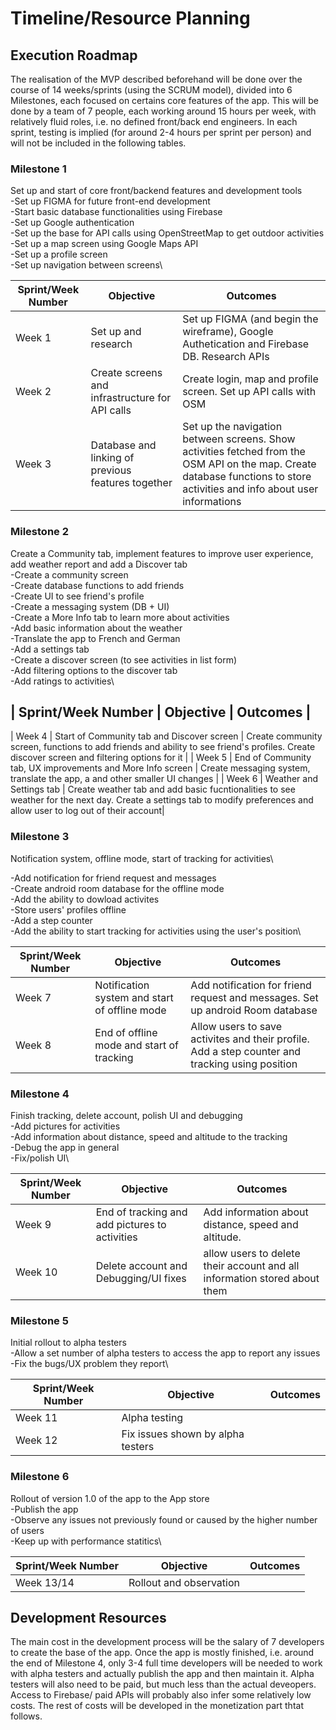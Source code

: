 # Timeline/Resource Planning

## Execution Roadmap 

The realisation of the MVP described beforehand will be done over the course of 14 weeks/sprints (using the SCRUM model), divided into 6 Milestones, each focused on certains core features of the app. This will be done by a team of 7 people, each working around 15 hours per week, with relatively fluid roles, i.e. no defined front/back end engineers. In each sprint, testing is implied (for around 2-4 hours per sprint per person) and will not be included in the following tables.


### Milestone 1

Set up and start of core front/backend features and development tools\
-Set up FIGMA for future front-end development\
-Start basic database functionalities using Firebase\
-Set up Google authentication\
-Set up the base for API calls using OpenStreetMap to get outdoor activities\
-Set up a map screen using Google Maps API\
-Set up a profile screen\
-Set up navigation between screens\


| Sprint/Week Number | Objective | Outcomes |
---------------------|------------|-------------------------|
| Week 1                 |  Set up and research    | Set up FIGMA (and begin the wireframe), Google Authetication and Firebase DB. Research APIs            |
| Week 2                 |  Create screens and infrastructure for API calls  |  Create login, map and profile screen. Set up API calls with OSM  |
| Week 3                 |  Database and linking of previous features together  |  Set up the navigation between screens. Show activities fetched from the OSM API on the map. Create database functions to store activities and info about user informations |


### Milestone 2

Create a Community tab, implement features to improve user experience, add weather report and add a Discover tab\
-Create a community screen\
-Create database functions to add friends\
-Create UI to see friend's profile\
-Create a messaging system (DB + UI)\
-Create a More Info tab to learn more about activities\
-Add basic information about the weather\
-Translate the app to French and German\
-Add a settings tab\
-Create a discover screen (to see activities in list form)\
-Add filtering options to the discover tab\
-Add ratings to activities\


| Sprint/Week Number | Objective | Outcomes |
----------------------------------------------------------
| Week 4                 | Start of Community tab and Discover screen  | Create community screen, functions to add friends and ability to see friend's profiles. Create discover screen and filtering options for it |
| Week 5                 | End of Community tab, UX improvements and More Info screen |  Create messaging system, translate the app, a and other smaller UI changes |
| Week 6                 | Weather and Settings tab  |  Create weather tab and add basic fucntionalities to see weather for the next day. Create a settings tab to modify preferences and allow user to log out of their account|

### Milestone 3

 Notification system, offline mode, start of tracking for activities\

-Add notification for friend request and messages\
-Create android room database for the offline mode\
-Add the ability to dowload activites\
-Store users' profiles offline\
-Add a step counter\
-Add the ability to start tracking for activities using the user's position\

| Sprint/Week Number | Objective| Outcomes |
---------------------|-----------|--------------------------|
| Week 7                 | Notification system and start of offline mode |  Add notification for friend request and messages. Set up android Room database     |
| Week 8                 |  End of offline mode and start of tracking | Allow users to save activites and their profile. Add a step counter and tracking using position |


### Milestone 4

Finish tracking, delete account, polish UI and debugging\
-Add pictures for activities\
-Add information about distance, speed and altitude to the tracking\
-Debug the app in general\
-Fix/polish UI\

| Sprint/Week Number| Objective | Outcomes |
--------------------|------------|--------------------------|
| Week 9                  |  End of tracking and add pictures to activities  |  Add information about distance, speed and altitude. |
| Week 10                 |  Delete account and Debugging/UI fixes  |   allow users to delete their account and all information stored about them  |

### Milestone 5

Initial rollout to alpha testers\
-Allow a set number of alpha testers to access the app to report any issues\
-Fix the bugs/UX problem they report\

| Sprint/Week Number | Objective | Outcomes |
---------------------------|----------------|---------------|
| Week 11                  | Alpha testing  |   |
| Week 12                 |  Fix issues shown by alpha testers  |     |

### Milestone 6

Rollout of version 1.0 of the app to the App store\
-Publish the app\
-Observe any issues not previously found or caused by the higher number of users\
-Keep up with performance statitics\

| Sprint/Week Number | Objective | Outcomes |
|-------------------|-----------|---------|
| Week 13/14                 | Rollout and observation  |   |

## Development Resources

The main cost in the development process will be the salary of 7 developers to create the base of the app. Once the app is mostly finished, i.e. around the end of Milestone 4, only 3-4 full time developers will be needed to work with alpha testers and actually publish the app and then maintain it. Alpha testers will also need to be paid, but much less than the actual deveopers. Access to Firebase/ paid APIs will probably also infer some relatively low costs. The rest of costs will be developed in the monetization part thtat follows.

